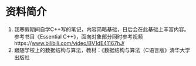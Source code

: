 # 资料简介
1. 我寒假期间自学C++写的笔记，内容简略基础，日后会在此基础上丰富内容。参考书目《Essential C++》，面向对象部分同时参考视频https://www.bilibili.com/video/BV1dE41167hJ/
2. 跟随学校上的数据结构与算法，教材：《数据结构与算法（C语言版》清华大学出版社
